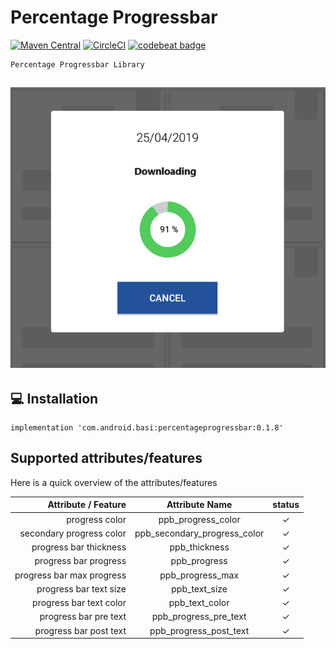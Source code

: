 # Percentage Progressbar
<!-- [![Download](https://api.bintray.com/packages/basil/maven/PercentageProgressBar/images/download.svg)](https://bintray.com/basil/maven/PercentageProgressBar/_latestVersion) -->
[![Maven Central](https://img.shields.io/maven-central/v/com.github.e4basil/percentageprogressbar.svg?label=Maven%20Central)](https://search.maven.org/search?q=percentageprogressbar)
[![CircleCI](https://circleci.com/gh/e4basil/PercentageProgressBar.svg?style=svg)](https://circleci.com/gh/e4basil/PercentageProgressBar)
[![codebeat badge](https://codebeat.co/badges/1bfd9924-c2cd-4448-b93f-8efa93c65184)](https://codebeat.co/projects/github-com-e4basil-percentageprogressbar-master)
<!-- [![Codacy Badge](https://api.codacy.com/project/badge/Grade/45ca699046fd493db45ea91a9bafc40b)](https://www.codacy.com/app/e4basil/PercentageProgressBar?utm_source=github.com&amp;utm_medium=referral&amp;utm_content=e4basil/PercentageProgressBar&amp;utm_campaign=Badge_Grade) -->

    Percentage Progressbar Library

## ![img](images/Untitled_2.png)


## 💻 Installation

    implementation 'com.android.basi:percentageprogressbar:0.1.8'

## Supported attributes/features
Here is a quick overview of the attributes/features

|Attribute / Feature|Attribute Name |status|
|-----------:|:-----------:|:-----------:|
|progress color     |ppb_progress_color   |✓   |
|secondary progress color   |ppb_secondary_progress_color   |✓   |
|progress bar thickness     |ppb_thickness   |✓   |
|progress bar progress      |ppb_progress  |✓    |
|progress bar max progress    |ppb_progress_max  |✓  |
|progress bar text size     |ppb_text_size    |✓    |
|progress bar text color     |ppb_text_color   |✓   |
|progress bar pre text     |ppb_progress_pre_text    |✓     |
|progress bar post text     |ppb_progress_post_text    |✓    |

